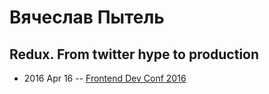 # Вячеслав Пытель

## Redux. From twitter hype to production
- 2016 Apr 16 -- [Frontend Dev Conf 2016](https://www.youtube.com/watch?v=3SJkW6IZTRY)    
